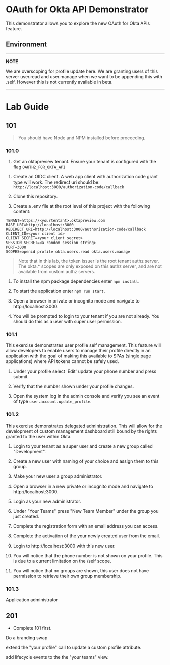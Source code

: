 # OAuth for Okta API Demonstrator

This demonstrator allows you to explore the new OAuth for Okta APIs feature.

## Environment



---
**NOTE**

We are overscoping for profile update here. We are granting users of this server user.read and
user.manage when we want to be appending this with .self. However this is not
currently available in beta.

---

# Lab Guide

## 101

> You should have Node and NPM installed before proceeding.


### 101.0

1. Get an oktapreview tenant. Ensure your tenant is configured with the flag ```OAUTH2_FOR_OKTA_API```

<!-- UDP magic goes here --->

1. Create an OIDC client. A web app client with authorization code grant type will work. The redirect uri should be: `http://localhost:3000/authorization-code/callback`

1. Clone this repository.

1. Create a .env file at the root level of this project with the following content:

```
TENANT=https://<yourtentant>.oktapreview.com
BASE_URI=http://localhost:3000
REDIRECT_URI=http://localhost:3000/authorization-code/callback
CLIENT_ID=<your client id>
CLIENT_SECRET=<your client secret>
SESSION_SECRET=<a random session string>
PORT=3000
SCOPES=openid profile okta.users.read okta.users.manage
```

> Note that in this lab, the token issuer is the root tenant authz server. The okta.*
scopes are only exposed on this authz server, and are not available from custom
authz servers.

1. To install the npm package dependencies enter ```npm install```.

1. To start the application enter ```npm run start```.

1. Open a browser in private or incognito mode and navigate to http://localhost:3000.

1. You will be prompted to login to your tenant if you are not already. You should
do this as a user with super user permission.

### 101.1

This exercise demonstrates user profile self management. This feature will allow
developers to enable users to manage their profile directly in an application
with the goal of making this available to SPAs (single page applications) where
API tokens cannot be safely used.

1. Under your profile select 'Edit' update your phone number and press submit.

1. Verify that the number shown under your profile changes.

1. Open the system log in the admin console and verify you see an event of type  ```user.account.update_profile```.

### 101.2

This exercise demonstrates delegated administration. This will allow for the
development of custom management dashboard still bound by the rights granted to
the user within Okta.

1. Login to your tenant as a super user and create a new group called "Development".

1. Create a new user with naming of your choice and assign them to this group.

1. Make your new user a group administrator.

1. Open a browser in a new private or incognito mode and navigate to
   http://localhost:3000.

1. Login as your new administrator.

1. Under "Your Teams" press "New Team Member" under the group you just created.

1. Complete the registration form with an email address you can access.

1. Complete the activation of the your newly created user from the email.

1. Login to http://localhost:3000 with this new user.

1. You will notice that the phone number is not shown on your profile. This is
   due to a current limitation on the /self scope.

1. You will notice that no groups are shown, this user does not have permission
   to retrieve their own group membership.

### 101.3

Application administrator

## 201

- Complete 101 first.

Do a branding swap

extend the "your profile" call to update a custom profile attribute.

add lifecycle events to the the "your teams" view.